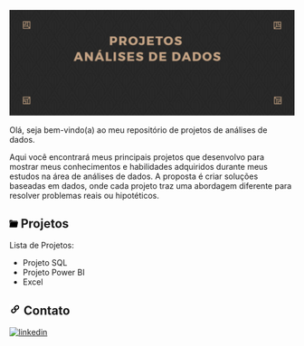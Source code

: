 
![](https://github.com/DuduTrindade/Analises_de_Dados/blob/main/imagens/IMG01.jpg)

Olá, seja bem-vindo(a) ao meu repositório de projetos de análises de dados.

Aqui você encontrará meus principais projetos que desenvolvo para mostrar meus conhecimentos e habilidades adquiridos durante meus estudos na área de análises de dados.
A proposta é criar soluções baseadas em dados, onde cada projeto traz uma abordagem diferente para resolver problemas reais ou hipotéticos.

## ![](https://github.com/DuduTrindade/Analises_de_Dados/blob/main/imagens/pasta.png) Projetos

Lista de Projetos:
* Projeto SQL
* Projeto Power BI
* Excel

## ![](https://github.com/DuduTrindade/Analises_de_Dados/blob/main/imagens/link.png) Contato 

[![linkedin](https://img.shields.io/badge/linkedin-0A66C2?style=for-the-badge&logo=linkedin&logoColor=white)](https://www.linkedin.com/in/eduardo-trindade-5506921b4/)


